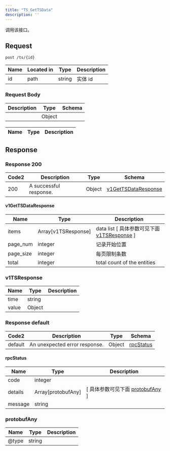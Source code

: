 ```yaml
---
title: "TS_GetTSData"
description: ''
---
```

调用该接口。

## Request


```
post /ts/{id}
```

| Name | Located in | Type | Description | 
| ---- | ---------- | ----------- | ----------- | 
| id | path | string | 实体 id |  

### Request Body 
| Description | Type | Schema |
| ----------- | ------ | ------ |
|  | Object | [](#) |

#### 

| Name | Type | Description | 
| ---- | ---- | ----------- |  



## Response

### Response  200 
| Code2 | Description | Type | Schema |
| ---- | ----------- | ------ | ------ |
| 200 | A successful response. | Object | [v1GetTSDataResponse](#v1GetTSDataResponse) |

#### v1GetTSDataResponse

| Name | Type | Description | 
| ---- | ---- | ----------- |         
| items | Array[v1TSResponse] | data list [ 具体参数可见下面 [v1TSResponse](#v1TSResponse) ] |       
| page_num | integer | 记录开始位置 |      
| page_size | integer | 每页限制条数 |      
| total | integer | total count of the entities |   

### v1TSResponse
| Name | Type | Description | 
| ---- | ---- | ----------- |     
| time | string |  |     
| value | Object |    |   



### Response  default 
| Code2 | Description | Type | Schema |
| ---- | ----------- | ------ | ------ |
| default | An unexpected error response. | Object | [rpcStatus](#rpcStatus) |

#### rpcStatus

| Name | Type | Description | 
| ---- | ---- | ----------- |     
| code | integer |  |          
| details | Array[protobufAny] |  [ 具体参数可见下面 [protobufAny](#protobufAny) ] |       
| message | string |  |   

### protobufAny
| Name | Type | Description | 
| ---- | ---- | ----------- |     
| @type | string |  |   



